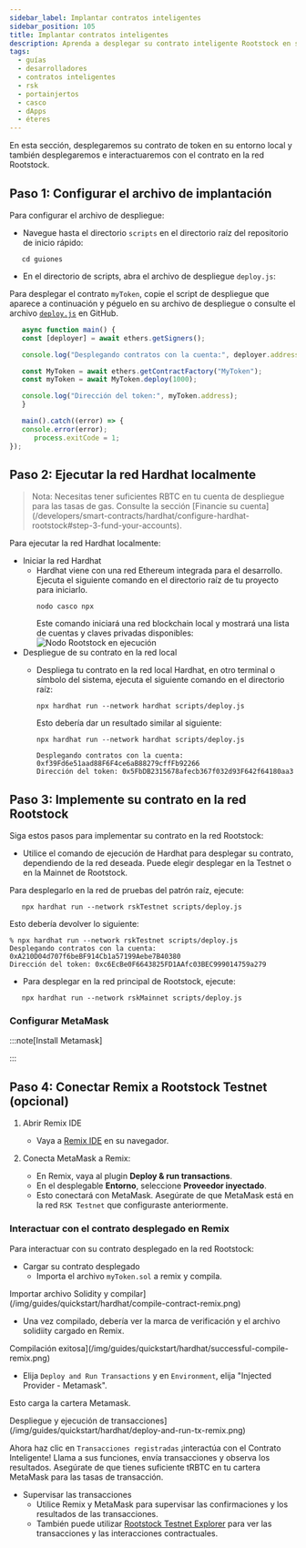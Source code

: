 ```yaml
---
sidebar_label: Implantar contratos inteligentes
sidebar_position: 105
title: Implantar contratos inteligentes
description: Aprenda a desplegar su contrato inteligente Rootstock en su entorno local y en la red Rootstock.
tags:
  - guías
  - desarrolladores
  - contratos inteligentes
  - rsk
  - portainjertos
  - casco
  - dApps
  - éteres
---
```


En esta sección, desplegaremos su contrato de token en su entorno local y también desplegaremos e interactuaremos con el contrato en la red Rootstock.

## Paso 1: Configurar el archivo de implantación

Para configurar el archivo de despliegue:

- Navegue hasta el directorio `scripts` en el directorio raíz del repositorio de inicio rápido:

```shell
   cd guiones
```

- En el directorio de scripts, abra el archivo de despliegue `deploy.js`:

Para desplegar el contrato `myToken`, copie el script de despliegue que aparece a continuación y péguelo en su archivo de despliegue o consulte el archivo [`deploy.js`](https://raw.githubusercontent.com/rsksmart/rootstock-quick-start-guide/feat/complete/scripts/deploy.js) en GitHub.

```js
   async function main() {
   const [deployer] = await ethers.getSigners();

   console.log("Desplegando contratos con la cuenta:", deployer.address);

   const MyToken = await ethers.getContractFactory("MyToken");
   const myToken = await MyToken.deploy(1000);

   console.log("Dirección del token:", myToken.address);
   }

   main().catch((error) => {
   console.error(error);
      process.exitCode = 1;
});
```

## Paso 2: Ejecutar la red Hardhat localmente

> Nota: Necesitas tener suficientes RBTC en tu cuenta de despliegue para las tasas de gas. Consulte la sección [Financie su cuenta] (/developers/smart-contracts/hardhat/configure-hardhat-rootstock#step-3-fund-your-accounts).

Para ejecutar la red Hardhat localmente:

- Iniciar la red Hardhat
  - Hardhat viene con una red Ethereum integrada para el desarrollo. Ejecuta el siguiente comando en el directorio raíz de tu proyecto para iniciarlo.
    ```shell
    nodo casco npx
    ```
    Este comando iniciará una red blockchain local y mostrará una lista de cuentas y claves privadas disponibles:
    ![Nodo Rootstock en ejecución](/img/guides/quickstart/hardhat/run-node.png)
- Despliegue de su contrato en la red local
  - Despliega tu contrato en la red local Hardhat, en otro terminal o símbolo del sistema, ejecuta el siguiente comando en el directorio raíz:

    ```shell
    npx hardhat run --network hardhat scripts/deploy.js
    ```

    Esto debería dar un resultado similar al siguiente:

    ```shell
    npx hardhat run --network hardhat scripts/deploy.js

    Desplegando contratos con la cuenta: 0xf39Fd6e51aad88F6F4ce6aB88279cffFb92266
    Dirección del token: 0x5FbDB2315678afecb367f032d93F642f64180aa3
    ```

## Paso 3: Implemente su contrato en la red Rootstock

Siga estos pasos para implementar su contrato en la red Rootstock:

- Utilice el comando de ejecución de Hardhat para desplegar su contrato, dependiendo de la red deseada. Puede elegir desplegar en la Testnet o en la Mainnet de Rootstock.

Para desplegarlo en la red de pruebas del patrón raíz, ejecute:

```shell
   npx hardhat run --network rskTestnet scripts/deploy.js
```

Esto debería devolver lo siguiente:

```shell
% npx hardhat run --network rskTestnet scripts/deploy.js 
Desplegando contratos con la cuenta: 0xA210D04d707f6beBF914Cb1a57199Aebe7B40380
Dirección del token: 0xc6EcBe0F6643825FD1AAfc03BEC999014759a279
```

- Para desplegar en la red principal de Rootstock, ejecute:

```shell
   npx hardhat run --network rskMainnet scripts/deploy.js
```

### Configurar MetaMask

:::note[Install Metamask]

:::

## Paso 4: Conectar Remix a Rootstock Testnet (opcional)

1. Abrir Remix IDE

   - Vaya a [Remix IDE](https://remix.ethereum.org/) en su navegador.

2. Conecta MetaMask a Remix:

   - En Remix, vaya al plugin **Deploy & run transactions**.
   - En el desplegable **Entorno**, seleccione **Proveedor inyectado**.
   - Esto conectará con MetaMask. Asegúrate de que MetaMask está en la red `RSK Testnet` que configuraste anteriormente.

### Interactuar con el contrato desplegado en Remix

Para interactuar con su contrato desplegado en la red Rootstock:

- Cargar su contrato desplegado
  - Importa el archivo `myToken.sol` a remix y compila.

Importar archivo Solidity y compilar](/img/guides/quickstart/hardhat/compile-contract-remix.png)

- Una vez compilado, debería ver la marca de verificación y el archivo solidiity cargado en Remix.

Compilación exitosa](/img/guides/quickstart/hardhat/successful-compile-remix.png)

- Elija `Deploy and Run Transactions` y en `Environment`, elija "Injected Provider - Metamask".

Esto carga la cartera Metamask.

Despliegue y ejecución de transacciones](/img/guides/quickstart/hardhat/deploy-and-run-tx-remix.png)

Ahora haz clic en `Transacciones registradas` ¡interactúa con el Contrato Inteligente! Llama a sus funciones, envía transacciones y observa los resultados. Asegúrate de que tienes suficiente tRBTC en tu cartera MetaMask para las tasas de transacción.

- Supervisar las transacciones
  - Utilice Remix y MetaMask para supervisar las confirmaciones y los resultados de las transacciones.
  - También puede utilizar [Rootstock Testnet Explorer](https://explorer.testnet.rootstock.io/) para ver las transacciones y las interacciones contractuales.
